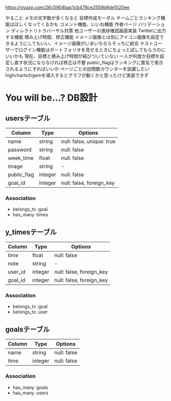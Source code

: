 https://gyazo.com/26c5904bac1cb478ce2559b9de1020ee

やること
メモの文字数が多くなると
目標作成モーダル
チームごとランキング機能はほしくなってくるかも
コメント機能、いいね機能
作者ページ
バリデーション
ディレクトリトラバーサル対策
他ユーザーの進捗確認画面実装
Twitterに出力する機能
積み上げ時間、修正機能
イメージ画像とは別にアイコン画像を設定できるようにしてもいい、イメージ画像がいまいちならそっちに統合
テストユーザーでログイン機能はポートフォリオを見せるときにちょっと試してもらうのにいいかも
現在、目標と積み上げ時間が結びついていない  一人が何度か目標を設定し直す状況にならなければ修正は不要
public_flagはランキングに匿名で表示されるようにすればいいか
ページごとの訪問数カウンターを設置したい
highchartsのgemを導入するとグラフが動くかと思ったけど実装できず

# You will be...? DB設計

## usersテーブル
|Column|Type|Options|
|------|----|-------|
|name|string|null: false, unique: true|
|password|string|null: false|
|week_time|float|null: false|
|image|string|-|
|public_flag|integer|null: false|
|goal_id|integer|null: false, foreign_key|

### Association
- belongs_to :goal
- has_many :times

## y_timesテーブル
|Column|Type|Options|
|------|----|-------|
|time|float|null: false|
|note|string|-|
|user_id|integer|null: false, foreign_key|
|goal_id|integer|null: false, foreign_key|

### Association
- belongs_to :goal
- belongs_to :user

## goalsテーブル
|Column|Type|Options|
|------|----|-------|
|name|string|null: false|
|time|integer|null: false|

### Association
- has_many :goals
- has_many :users
